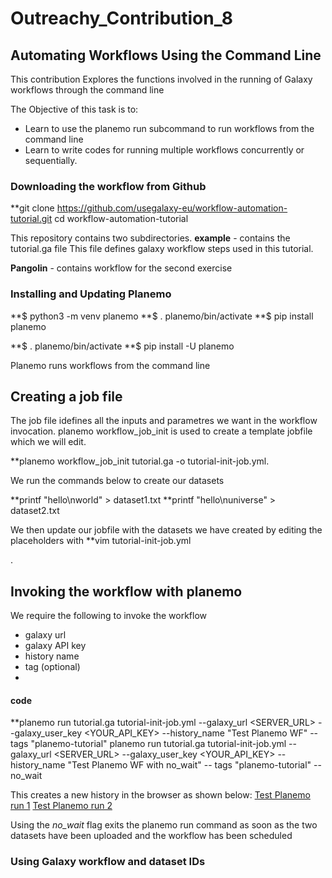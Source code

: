 # Outreachy_Contribution_8

## Automating Workflows Using the Command Line

This contribution Explores the functions involved in the running of Galaxy workflows through the command line

The Objective of this task is to:
- Learn to use the planemo run subcommand to run workflows from the command line
- Learn to write codes for running multiple workflows concurrently or sequentially.


### Downloading the workflow from Github
**git clone https://github.com/usegalaxy-eu/workflow-automation-tutorial.git
cd workflow-automation-tutorial

This repository contains two subdirectories.
**example** - contains the tutorial.ga file 
This file defines galaxy workflow steps used in this tutorial.

**Pangolin** - contains workflow for the second exercise

### Installing and Updating Planemo
**$ python3 -m venv planemo
**$ . planemo/bin/activate
**$ pip install planemo

**$ . planemo/bin/activate
**$ pip install -U planemo

Planemo runs workflows from the command line

## Creating a job file 
The job file idefines all the inputs and parametres we want in the workflow invocation.
planemo workflow_job_init is used to create a template jobfile which we will edit.

**planemo workflow_job_init tutorial.ga -o tutorial-init-job.yml.

We run the commands below to create our datasets

  **printf "hello\nworld" > dataset1.txt
  **printf "hello\nuniverse" > dataset2.txt
  
 We then update our jobfile with the datasets we have created by editing the placeholders with 
 **vim tutorial-init-job.yml
 
 . 
 
 ## Invoking the workflow with planemo
 
 We require the following to invoke the workflow
 - galaxy url
 - galaxy API key
 - history name
 - tag (optional)
 - 
 #### code
**planemo run tutorial.ga tutorial-init-job.yml --galaxy_url <SERVER_URL> --galaxy_user_key <YOUR_API_KEY> --history_name "Test Planemo WF" --tags "planemo-tutorial"
 planemo run tutorial.ga tutorial-init-job.yml --galaxy_url <SERVER_URL> --galaxy_user_key <YOUR_API_KEY> --history_name "Test Planemo WF with no_wait" --      tags "planemo-tutorial" --no_wait

This creates a new history in the browser as shown below:
[Test Planemo run 1](https://usegalaxy.eu/u/jewelz/h/test-planemo-wf)
[Test Planemo run 2](https://usegalaxy.eu/u/jewelz/h/test-planemo-wf-1)

Using the *no_wait* flag exits the planemo run command as soon as the two datasets have been uploaded and the workflow has been scheduled

### Using Galaxy workflow and dataset IDs
